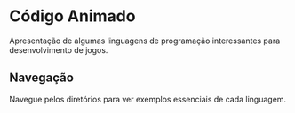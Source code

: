 # Código Animado
Apresentação de algumas linguagens de programação interessantes para desenvolvimento de jogos.

## Navegação
Navegue pelos diretórios para ver exemplos essenciais de cada linguagem.